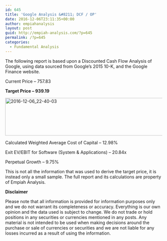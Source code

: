 ```yaml
---
id: 645
title: 'Google Analysis &#8211; DCF / OP'
date: 2016-12-06T23:11:35+00:00
author: empiahanalysis
layout: post
guid: http://empiah-analysis.com/?p=645
permalink: /?p=645
categories:
  - Fundamental Analysis
---
```

The following report is based upon a Discounted Cash Flow Analysis of Google, using data sourced from Google&#8217;s 2015 10-K, and the Google Finance website.

Current Price &#8211; 757.83

**Target Price &#8211; 939.19**

<img loading="lazy" class="alignnone size-full wp-image-658" src="https://empiahanalysis.files.wordpress.com/2016/12/2016-12-06_22-40-032.jpg?resize=640%2C121" alt="2016-12-06_22-40-03" width="640" height="121" data-recalc-dims="1" /> 

Calculated Weighted Average Cost of Capital &#8211; 12.98%

Exit EV/EBIT for Software (System & Applications) &#8211; 20.84x

Perpetual Growth &#8211; 9.75%

This is not all the information that was used to derive the target price, it is instead only a small sample. The full report and its calculations are property of Empiah Analysis.

**Disclaimer**

Please note that all information is provided for information purposes only and we do not warrant its completeness or accuracy. Everything is our own opinion and the data used is subject to change. We do not trade or hold positions in any securities or currencies mentioned in any posts. Any material is not intended to be used when making decisions around the purchase or sale of currencies or securities and we are not liable for any losses incurred as a result of using the information.